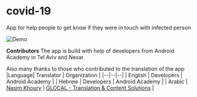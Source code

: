 # covid-19  
App for help people to get know if they were in touch with infected person  
  
![Demo](demo/demo.gif)

**Contributors**
The app is build with help of developers from Android Academy in Tel Aviv and Nexar.

Also many thanks to those who contributed to the translation of the app
|Language| Translator |  Organization |
|--|--|--|
| English | Developers | Android Academy |
| Hebrew | Developers | Android Academy |
| Arabic | [Nasim Khoury](mailto:nasim@glocaltrans.com) | [GLOCAL - Translation & Content Solutions](www.glocaltrans.com) |


